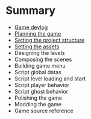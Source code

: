 # Summary

* [Game devlog](ch0.md)
* [Planning the game](ch1.md)
* [Setting the project structure](ch2.md)
* [Setting the assets](ch3.md)
* Designing the levels
* Composing the scenes
* Building game menu
* Script global datas
* Script level loading and start
* Script player behavior
* Script ghost behavior
* Polishing the game
* Modding the game
* Game source reference